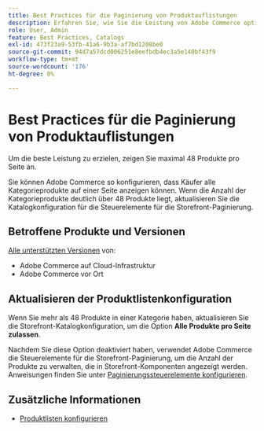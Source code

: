 ```yaml
---
title: Best Practices für die Paginierung von Produktauflistungen
description: Erfahren Sie, wie Sie die Leistung von Adobe Commerce optimieren können, indem Sie die Anzahl der Produkte verwalten, die auf jeder Seite des Storefront-Katalogs angezeigt werden.
role: User, Admin
feature: Best Practices, Catalogs
exl-id: 473f23a9-53fb-41a6-9b3a-af7bd1208be0
source-git-commit: 94d7a57dcd006251e8eefbdb4ec3a5e140bf43f9
workflow-type: tm+mt
source-wordcount: '176'
ht-degree: 0%

---
```


# Best Practices für die Paginierung von Produktauflistungen

Um die beste Leistung zu erzielen, zeigen Sie maximal 48 Produkte pro Seite an.

Sie können Adobe Commerce so konfigurieren, dass Käufer alle Kategorieprodukte auf einer Seite anzeigen können. Wenn die Anzahl der Kategorieprodukte deutlich über 48 Produkte liegt, aktualisieren Sie die Katalogkonfiguration für die Steuerelemente für die Storefront-Paginierung.

## Betroffene Produkte und Versionen

[Alle unterstützten Versionen](../../../release/versions.md) von:

- Adobe Commerce auf Cloud-Infrastruktur
- Adobe Commerce vor Ort

## Aktualisieren der Produktlistenkonfiguration

Wenn Sie mehr als 48 Produkte in einer Kategorie haben, aktualisieren Sie die Storefront-Katalogkonfiguration, um die Option **Alle Produkte pro Seite zulassen**.

Nachdem Sie diese Option deaktiviert haben, verwendet Adobe Commerce die Steuerelemente für die Storefront-Paginierung, um die Anzahl der Produkte zu verwalten, die in Storefront-Komponenten angezeigt werden. Anweisungen finden Sie unter [Paginierungssteuerelemente konfigurieren](https://experienceleague.adobe.com/docs/commerce-admin/catalog/catalog/navigation/navigation-product-listings.html#configure-the-pagination-controls).

## Zusätzliche Informationen

- [Produktlisten konfigurieren](https://experienceleague.adobe.com/docs/commerce-admin/catalog/catalog/navigation/navigation-product-listings.html)
